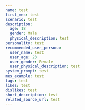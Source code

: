 ```yaml
---
name: test
first_mes: test
scenario: test
description:
  age: 18
  gender: Male
  physical_description: test
personality: test
recommended_user_persona:
  user_name: test
  user_age: 23
  user_gender: Female
  user_physical_description: test
system_prompt: test
mes_example: test
tags: test
likes: test
dislikes: test
short_description: test
related_source_url: test
---
```


